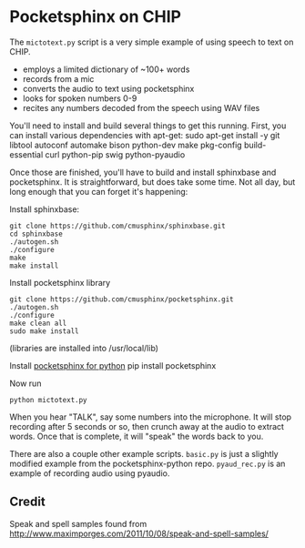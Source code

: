 # Pocketsphinx on CHIP

The `mictotext.py` script is a very simple example of using speech to text on CHIP.
 * employs a limited dictionary of ~100+ words
 * records from a mic
 * converts the audio to text using pocketsphinx
 * looks for spoken numbers 0-9
 * recites any numbers decoded from the speech using WAV files

You'll need to install and build several things to get this running. First, you can install various dependencies with apt-get:
	sudo apt-get install -y git libtool autoconf automake bison python-dev make pkg-config build-essential curl python-pip swig python-pyaudio

Once those are finished, you'll have to build and install sphinxbase and pocketsphinx. It is straightforward, but does take some time. Not all day, but long enough that you can forget it's happening:

Install sphinxbase:

```
git clone https://github.com/cmusphinx/sphinxbase.git
cd sphinxbase	
./autogen.sh
./configure
make
make install
```

Install pocketsphinx library

```
git clone https://github.com/cmusphinx/pocketsphinx.git
./autogen.sh
./configure
make clean all
sudo make install
```

(libraries are installed into /usr/local/lib)

Install [pocketsphinx for python](https://github.com/cmusphinx/pocketsphinx-python)
	pip install pocketsphinx
	
Now run 
```
python mictotext.py
```
When you hear "TALK", say some numbers into the microphone. It will stop recording after 5 seconds or so, then crunch away at the audio to extract words. Once that is complete, it will "speak" the words back to you.

There are also a couple other example scripts. `basic.py` is just a slightly modified example from the pocketsphinx-python repo. `pyaud_rec.py` is an example of recording audio using pyaudio.

## Credit
Speak and spell samples found from http://www.maximporges.com/2011/10/08/speak-and-spell-samples/